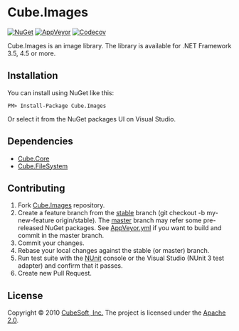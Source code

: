 Cube.Images
====

[![NuGet](https://img.shields.io/nuget/v/Cube.Images.svg)](https://www.nuget.org/packages/Cube.Images/)
[![AppVeyor](https://ci.appveyor.com/api/projects/status/ffsk5mc9i8o9iy72?svg=true)](https://ci.appveyor.com/project/clown/cube-images)
[![Codecov](https://codecov.io/gh/cube-soft/Cube.Images/branch/master/graph/badge.svg)](https://codecov.io/gh/cube-soft/Cube.Images)

Cube.Images is an image library.
The library is available for .NET Framework 3.5, 4.5 or more.

## Installation

You can install using NuGet like this:

    PM> Install-Package Cube.Images

Or select it from the NuGet packages UI on Visual Studio.

## Dependencies

* [Cube.Core](https://github.com/cube-soft/Cube.Core)
* [Cube.FileSystem](https://github.com/cube-soft/Cube.FileSystem)

## Contributing

1. Fork [Cube.Images](https://github.com/cube-soft/Cube.Images/fork) repository.
2. Create a feature branch from the [stable](https://github.com/cube-soft/Cube.Images/tree/stable) branch (git checkout -b my-new-feature origin/stable). The [master](https://github.com/cube-soft/Cube.Images/tree/master) branch may refer some pre-released NuGet packages. See [AppVeyor.yml](https://github.com/cube-soft/Cube.Images/blob/master/AppVeyor.yml) if you want to build and commit in the master branch.
3. Commit your changes.
4. Rebase your local changes against the stable (or master) branch.
5. Run test suite with the [NUnit](https://nunit.org/) console or the Visual Studio (NUnit 3 test adapter) and confirm that it passes.
6. Create new Pull Request.

## License

Copyright © 2010 [CubeSoft, Inc.](https://www.cube-soft.jp/)
The project is licensed under the [Apache 2.0](https://github.com/cube-soft/Cube.Images/blob/master/License.txt).